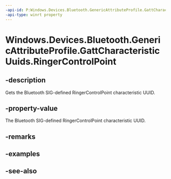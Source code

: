 ----api-id: P:Windows.Devices.Bluetooth.GenericAttributeProfile.GattCharacteristicUuids.RingerControlPoint
-api-type: winrt property
---<!-- Property syntaxpublic System.Guid RingerControlPoint { get; }--># Windows.Devices.Bluetooth.GenericAttributeProfile.GattCharacteristicUuids.RingerControlPoint## -descriptionGets the Bluetooth SIG-defined RingerControlPoint characteristic UUID.## -property-valueThe Bluetooth SIG-defined RingerControlPoint characteristic UUID.## -remarks## -examples## -see-also